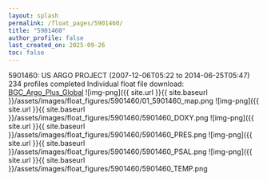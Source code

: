 ```yaml
---
layout: splash
permalink: /float_pages/5901460/
title: "5901460"
author_profile: false
last_created_on: 2025-09-26
toc: false
---
```

 
5901460: US ARGO PROJECT (2007-12-06T05:22 to 2014-06-25T05:47)
234 profiles completed
Individual float file download: [BGC_Argo_Plus_Global](https://ftp.soest.hawaii.edu/bgc_argo_plus/Individual_Floats/outliers_removed/5901460_Sprof_processed.nc)
![img-png]({{ site.url }}{{ site.baseurl }}/assets/images/float_figures/5901460/01_5901460_map.png
![img-png]({{ site.url }}{{ site.baseurl }}/assets/images/float_figures/5901460/5901460_DOXY.png
![img-png]({{ site.url }}{{ site.baseurl }}/assets/images/float_figures/5901460/5901460_PRES.png
![img-png]({{ site.url }}{{ site.baseurl }}/assets/images/float_figures/5901460/5901460_PSAL.png
![img-png]({{ site.url }}{{ site.baseurl }}/assets/images/float_figures/5901460/5901460_TEMP.png
